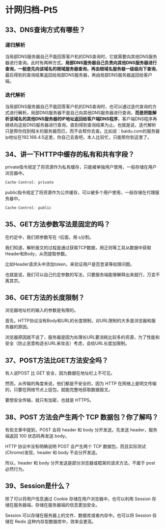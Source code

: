 # 计网归档-Pt5

## 33、DNS查询方式有哪些？

### 递归解析

当局部DNS服务器自己不能回答客户机的DNS查询时，它就需要向其他DNS服务器进行查询。此时有两种方式。**局部DNS服务器自己负责向其他DNS服务器进行查询，一般是先向该域名的根域服务器查询，再由根域名服务器一级级向下查询**。最后得到的查询结果返回给局部DNS服务器，再由局部DNS服务器返回给客户端。

### 迭代解析

当局部DNS服务器自己不能回答客户机的DNS查询时，也可以通过迭代查询的方式进行解析。局部DNS服务器不是自己向其他DNS服务器进行查询，**而是把能解析该域名的其他DNS服务器的IP地址返回给客户端DNS程序**，客户端DNS程序再继续向这些DNS服务器进行查询，直到得到查询结果为止。也就是说，迭代解析只是帮你找到相关的服务器而已，而不会帮你去查。比如说：baidu.com的服务器ip地址在192.168.4.5这里，你自己去查吧，本人比较忙，只能帮你到这里了。

## 34、讲一下HTTP中缓存的私有和共有字段？

private指令规定了将资源作为私有缓存，只能被单独用户使用，一般存储在用户浏览器中。

```c
Cache-Control: private
```

public指令规定了将资源作为公共缓存，可以被多个用户使用，一般存储在代理服务器中。

```C
Cache-Control: public
```

## 35、GET方法参数写法是固定的吗？

在约定中，我们把参数写在 `?`后面，用 `&`分割。

我们知道，解析报文的过程是通过获取TCP数据，用正则等工具从数据中获取Header和Body，从而提取参数。

比如Header请求头中添加token，来验证用户是否登录等权限问题。

也就是说，我们可以自己约定参数的写法，只要服务端能够解释出来就行，万变不离其宗。

## 36、GET方法的长度限制？

浏览器地址栏的输入的参数是有限的。

首先，HTTP协议没有Body和URL的长度限制，对URL限制的大多是浏览器和服务器的原因。

浏览器原因就不说了，服务器是因为处理长URL要消耗比较多的资源，为了性能和安全（防止恶意构造长URL来攻击）考虑，会给URL长度加限制。

## 37、POST方法比GET方法安全吗？

有人说POST 比 GET 安全，因为数据在地址栏上不可见。

然而，从传输的角度来说，他们都是不安全的，因为 HTTP 在网络上是明文传输的，只要在网络节点上捉包，就能完整地获取数据报文。

要想安全传输，就只有加密，也就是 HTTPS。

## 38、POST 方法会产生两个 TCP 数据包？你了解吗？

有些文章中提到，POST 会将 header 和 body 分开发送，先发送 header，服务端返回 100 状态码再发送 body。

HTTP 协议中没有明确说明 POST 会产生两个 TCP 数据包，而且实际测试(Chrome)发现，header 和 body 不会分开发送。

所以，header 和 body 分开发送是部分浏览器或框架的请求方法，不属于 post 必然行为。

## 39、Session是什么？

除了可以将用户信息通过 Cookie 存储在用户浏览器中，也可以利用 Session 存储在服务器端，存储在服务器端的信息更加安全。

Session 可以存储在服务器上的文件、数据库或者内存中。也可以将 Session 存储在 Redis 这种内存型数据库中，效率会更高。

